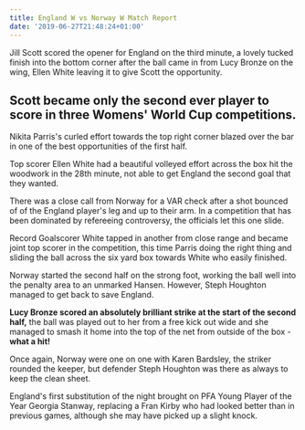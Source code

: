 ```yaml
---
title: England W vs Norway W Match Report
date: '2019-06-27T21:48:24+01:00'
---
```

Jill Scott scored the opener for England on the third minute, a lovely tucked finish into the bottom corner after the ball came in from Lucy Bronze on the wing, Ellen White leaving it to give Scott the opportunity.



## Scott became only the second ever player to score in three Womens' World Cup competitions.

Nikita Parris's curled effort towards the top right corner blazed over the bar in one of the best opportunities of the first half.



Top scorer Ellen White had a beautiful volleyed effort across the box hit the woodwork in the 28th minute, not able to get England the second goal that they wanted.



There was a close call from Norway for a VAR check after a shot bounced of of the England player's leg and up to their arm. In a competition that has been dominated by refereeing controversy, the officials let this one slide.



Record Goalscorer White tapped in another from close range and became joint top scorer in the competition, this time Parris doing the right thing and sliding the ball across the six yard box towards White who easily finished.



Norway started the second half on the strong foot, working the ball well into the penalty area to an unmarked Hansen. However, Steph Houghton managed to get back to save England.



**Lucy Bronze scored an absolutely brilliant strike at the start of the second half,** the ball was played out to her from a free kick out wide and she managed to smash it home into the top of the net from outside of the box - **what a hit!**



Once again, Norway were one on one with Karen Bardsley, the striker rounded the keeper, but defender Steph Houghton was there as always to keep the clean sheet.

England's first substitution of the night brought on PFA Young Player of the Year Georgia Stanway, replacing a Fran Kirby who had looked better than in previous games, although she may have picked up a slight knock.
